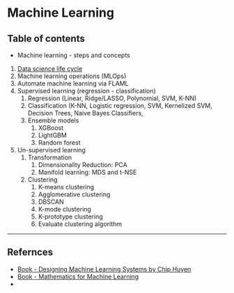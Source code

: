 <h1>Machine Learning</h1>

<a id='up'></a>

## Table of contents

- Machine learning - steps and concepts

 
 
1. [Data science life cycle](https://github.com/Sean-Toroghi/Machine-learning/blob/3e24cbf497770d97b487d82d2f7c66d53efbfc5f/DataScience_LifeCycle.md)
2. Machine learning operations (MLOps)
3. Automate machine learning via FLAML
4. Supervised learning (regression - classification)
    1. Regression (Linear, Ridge/LASSO, Polynomial, SVM, K-NN)
    2. Classification (K-NN, Logistic regression, SVM, Kernelized SVM, Decision Trees, Naive Bayes Classifiers, 
    3. Ensemble models
        1. XGBoost
        2. LightGBM
        3. Random forest
5. Un-supervised learning
     1. Transformation
        1. Dimensionality Reduction: PCA
        2. Manifold learning: MDS and t-NSE
     2. Clustering
        1. K-means clustering
        2. Agglomerative clustering 
        3. DBSCAN
        4. K-mode clustering
        5. K-prototype clustering
        6. Evaluate clustering algorithm

---

## Refernces 

- [Book - Designing Machine Learning Systems by Chip Huyen](https://learning.oreilly.com/library/view/designing-machine-learning/9781098107956/)
- [Book - Mathematics for Machine Learning](https://mml-book.github.io/)
- 
